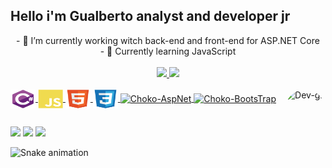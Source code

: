 ## Hello i'm Gualberto analyst and developer jr

<div align="center">
  - 🔭 I’m currently working witch back-end and front-end for ASP.NET Core
  <br>
  - 🌱 Currently learning JavaScript
</div>
<br>
<div align="center">
  <a href="https://github.com/MrChokox">
  <img height="180em" src="https://github-readme-stats.vercel.app/api?username=MrChokox&show_icons=true&theme=dark&include_all_commits=true&count_private=true"/>
  <img height="180em" src="https://github-readme-stats.vercel.app/api/top-langs/?username=MrChokox&layout=compact&langs_count=7&theme=dark"/>
</div>
<div style="display: inline_block"><br>
  <img align="center" alt="Choko-Csharp" height="30" width="40" src="https://raw.githubusercontent.com/devicons/devicon/master/icons/csharp/csharp-original.svg">
  <img align="center" alt="Choko-Js" height="30" width="40" src="https://raw.githubusercontent.com/devicons/devicon/master/icons/javascript/javascript-plain.svg"> 
  <img align="center" alt="Choko-HTML" height="30" width="40" src="https://raw.githubusercontent.com/devicons/devicon/master/icons/html5/html5-original.svg">
  <img align="center" alt="Choko-CSS" height="30" width="40" src="https://raw.githubusercontent.com/devicons/devicon/master/icons/css3/css3-original.svg">
  <img align="center" alt="Choko-AspNet" height="30" width="40" src="https://cdn.jsdelivr.net/gh/devicons/devicon/icons/dotnetcore/dotnetcore-original.svg">  
  <img align="center" alt="Choko-BootsTrap" height="30" width="40" src="https://cdn.jsdelivr.net/gh/devicons/devicon/icons/bootstrap/bootstrap-original.svg">          
  <img align="right" alt="Dev-gif" height="150" style="border-radius:50px;" src="https://psiquiatriamg.com.br/wp-content/uploads/2022/03/developer.gif">
</div>
  
##
  
<div>  
  <a href="https://www.instagram.com/gualberto_junio/" target="_blank"><img src="https://img.shields.io/badge/-Instagram-%23E4405F?style=for-the-badge&logo=instagram&logoColor=white" target="_blank"></a>
  <a href="mailto:juniojms13@gmail.com"><img src="https://img.shields.io/badge/-Gmail-%23333?style=for-the-badge&logo=gmail&logoColor=white" target="_blank"></a>
  <a href="https://www.linkedin.com/in/gualberto-junio-developer/" target="_blank"><img src="https://img.shields.io/badge/-LinkedIn-%230077B5?style=for-the-badge&logo=linkedin&logoColor=white" target="_blank"></a> 
 
 ![Snake animation]()
 
</div>
